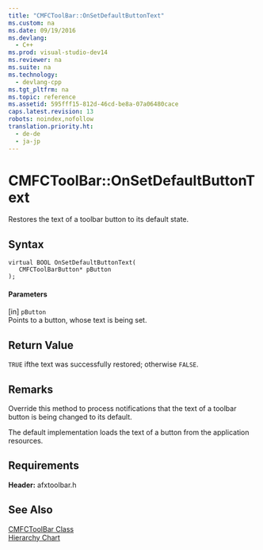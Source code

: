 ```yaml
---
title: "CMFCToolBar::OnSetDefaultButtonText"
ms.custom: na
ms.date: 09/19/2016
ms.devlang: 
  - C++
ms.prod: visual-studio-dev14
ms.reviewer: na
ms.suite: na
ms.technology: 
  - devlang-cpp
ms.tgt_pltfrm: na
ms.topic: reference
ms.assetid: 595fff15-812d-46cd-be8a-07a06480cace
caps.latest.revision: 13
robots: noindex,nofollow
translation.priority.ht: 
  - de-de
  - ja-jp
---
```

# CMFCToolBar::OnSetDefaultButtonText
Restores the text of a toolbar button to its default state.  
  
## Syntax  
  
```  
virtual BOOL OnSetDefaultButtonText(  
   CMFCToolBarButton* pButton   
);  
```  
  
#### Parameters  
 [in] `pButton`  
 Points to a button, whose text is being set.  
  
## Return Value  
 `TRUE` ifthe text was successfully restored; otherwise `FALSE`.  
  
## Remarks  
 Override this method to process notifications that the text of a toolbar button is being changed to its default.  
  
 The default implementation loads the text of a button from the application resources.  
  
## Requirements  
 **Header:** afxtoolbar.h  
  
## See Also  
 [CMFCToolBar Class](../Topic/CMFCToolBar%20Class.md)   
 [Hierarchy Chart](../vs140/Hierarchy-Chart.md)